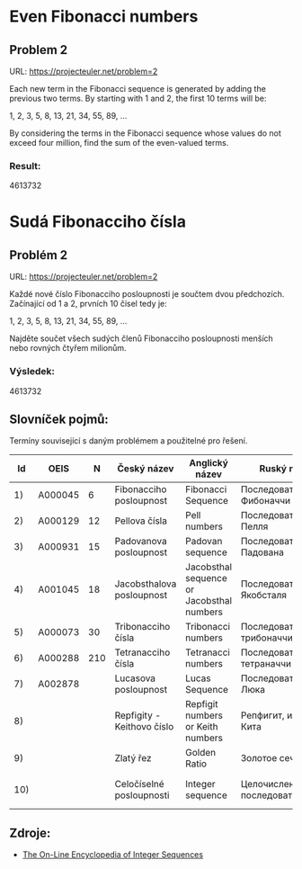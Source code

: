 # Even Fibonacci numbers
## Problem 2

URL: https://projecteuler.net/problem=2

Each new term in the Fibonacci sequence is generated by adding the previous two 
terms. By starting with 1 and 2, the first 10 terms will be:

1, 2, 3, 5, 8, 13, 21, 34, 55, 89, ...

By considering the terms in the Fibonacci sequence whose values do not exceed 
four million, find the sum of the even-valued terms.

### Result: 
4613732

# Sudá Fibonacciho čísla
## Problém 2

URL: https://projecteuler.net/problem=2

Každé nové číslo Fibonacciho posloupnosti je součtem dvou předchozích. Začínající
od 1 a 2, prvních 10 čísel tedy je:

1, 2, 3, 5, 8, 13, 21, 34, 55, 89, ...

Najděte součet všech sudých členů Fibonacciho posloupnosti menších nebo rovných 
čtyřem milionům.

### Výsledek:
4613732

## Slovníček pojmů:
Termíny související s daným problémem a použitelné pro řešení.


 Id | OEIS | N | Český název | Anglický název | Ruský název | Německý název 
----|------|---|-------------|----------------|-------------|-------------------
 1) | A000045 | 6 | Fibonacciho posloupnost | Fibonacci Sequence | Последовательность Фибоначчи | Fibonacci-Folge 
 2) | A000129 | 12 | Pellova čísla | Pell numbers | Последовательность Пелля | Pell-Folge 
 3) | A000931 | 15 | Padovanova posloupnost | Padovan sequence | Последовательность Падована | Padovan-Folge 
 4) | A001045 | 18 | Jacobsthalova posloupnost | Jacobsthal sequence or Jacobsthal numbers | Последовательность Якобсталя | Jacobsthal-Folge 
 5) | A000073 | 30 | Tribonacciho čísla | Tribonacci numbers | Последовательность трибоначчи | Tribonacci-Folge 
 6) | A000288 | 210 | Tetranacciho čísla | Tetranacci numbers | Последовательность тетраначчи | Tetranacci-Folge 
 7) | A002878 |  | Lucasova posloupnost | Lucas Sequence | Последовательность Люка | Lucas-Folge 
 8) |  |  | Repfigity - Keithovo číslo | Repfigit numbers or Keith numbers | Репфигит, или число Кита | Keith-Zahl 
 9) |  |  | Zlatý řez | Golden Ratio | Золотое сечение | Goldenen Schnitt 
 10) |  |  | Celočíselné posloupnosti | Integer sequence | Целочисленные последовательности | Folge ganzer Zahlen 


Zdroje:
--------------------------------------------------------------------------------

* [The On-Line Encyclopedia of Integer Sequences](https://oeis.org)

